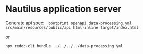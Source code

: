 # Nautilus application server

Generate api spec:
`` 
bootprint openapi data-processing.yml src/main/resources/public/api
html-inline target/index.html
``

or

``
npx redoc-cli bundle ../../../../data-processing.yml
``
